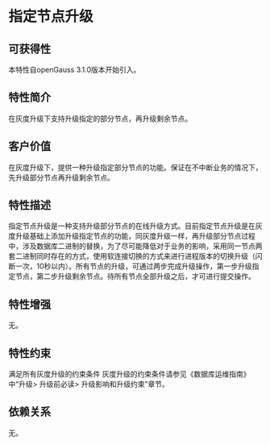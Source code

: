 # 指定节点升级<a name="ZH-CN_TOPIC_0000001105235296"></a>

## 可获得性<a name="section56086982"></a>

本特性自openGauss 3.1.0版本开始引入。

## 特性简介

在灰度升级下支持升级指定的部分节点，再升级剩余节点。

## 客户价值<a name="section46751668"></a>

在灰度升级下，提供一种升级指定部分节点的功能。保证在不中断业务的情况下，先升级部分节点再升级剩余节点。

## 特性描述<a name="section18111828"></a>

指定节点升级是一种支持升级部分节点的在线升级方式。目前指定节点升级是在灰度升级基础上添加升级指定节点的功能，同灰度升级一样，再升级部分节点过程中，涉及数据库二进制的替换，为了尽可能降低对于业务的影响，采用同一节点两套二进制同时存在的方式，使用软连接切换的方式来进行进程版本的切换升级（闪断一次，10秒以内）。所有节点的升级，可通过两步完成升级操作，第一步升级指定节点，第二步升级剩余节点。待所有节点全部升级之后，才可进行提交操作。

## 特性增强<a name="section28788730"></a>

无。

## 特性约束<a name="section06531946143616"></a>

满足所有灰度升级的约束条件
灰度升级的约束条件请参见《数据库运维指南》中“升级\> 升级前必读\> 升级影响和升级约束”章节。

## 依赖关系<a name="section57771982"></a>

无。

